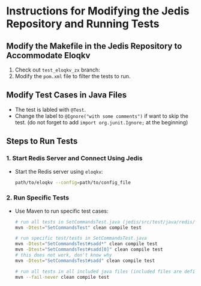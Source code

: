 # Instructions for Modifying the Jedis Repository and Running Tests

## Modify the Makefile in the Jedis Repository to Accommodate Eloqkv
1. Check out `test_eloqkv_zx` branch:
2. Modify the `pom.xml` file to filter the tests to run.

## Modify Test Cases in Java Files
- The test is labled with `@Test`.
- Change the label to `@Ignore("with some comments")` if want to skip the test.
  (do not forget to add `import org.junit.Ignore;` at the beginning)

## Steps to Run Tests

### 1. Start Redis Server and Connect Using Jedis
- Start the Redis server using `eloqkv`:
    ```sh
    path/to/eloqkv --config=path/to/config_file
    ```

### 2. Run Specific Tests
- Use Maven to run specific test cases:
    ```sh
    # run all tests in SetCommandsTest.java (jedis/src/test/java/redis/clients/jedis/commands/jedis/SetCommandsTest.java)
    mvn -Dtest="SetCommandsTest" clean compile test

    # run specific test/tests in SetCommandsTest.java
    mvn -Dtest="SetCommandsTest#sadd*" clean compile test
    mvn -Dtest="SetCommandsTest#sadd[0]" clean compile test
    # this does not work, don't know why
    mvn -Dtest="SetCommandsTest#sadd" clean compile test

    # run all tests in all included java files (included files are defined in maven-surefire-plugin section of jedis/pom.xml)
    mvn --fail-never clean compile test
    ```



